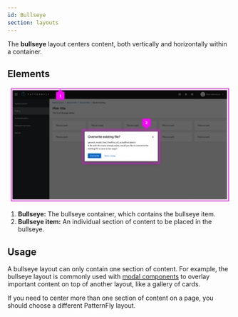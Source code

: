 ```yaml
---
id: Bullseye
section: layouts
---
```

The **bullseye** layout centers content, both vertically and horizontally within a container.

## Elements 

<img src="./img/bullseye-example.png"  alt="PatternFly website screenshot showing modal created with bullseye layout."  width="3330px"/>

1. **Bullseye:** The bullseye container, which contains the bullseye item.
2. **Bullseye item:** An individual section of content to be placed in the bullseye.

## Usage 

A bullseye layout can only contain one section of content. For example, the bullseye layout is commonly used with [modal components](/components/modal) to overlay important content on top of another layout, like a gallery of cards.

If you need to center more than one section of content on a page, you should choose a different PatternFly layout.